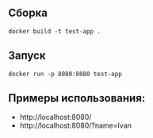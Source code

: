 ## Сборка

`docker build -t test-app .`

## Запуск

`docker run -p 8080:8080 test-app`

## Примеры использования:

* http://localhost:8080/
* http://localhost:8080/?name=Ivan

